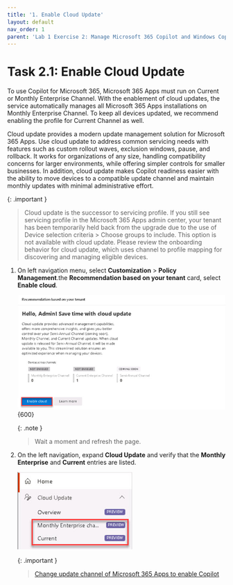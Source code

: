 ```yaml
---
title: '1. Enable Cloud Update'
layout: default
nav_order: 1
parent: 'Lab 1 Exercise 2: Manage Microsoft 365 Copilot and Windows Copilot'
---
```


# Task 2.1: Enable Cloud Update

To use Copilot for Microsoft 365, Microsoft 365 Apps must run on Current or Monthly Enterprise Channel. With the enablement of cloud updates, the service automatically manages all Microsoft 365 Apps installations on Monthly Enterprise Channel. To keep all devices updated, we recommend enabling the profile for Current Channel as well.

Cloud update provides a modern update management solution for Microsoft 365 Apps. Use cloud update to address common servicing needs with features such as custom rollout waves, exclusion windows, pause, and rollback. It works for organizations of any size, handling compatibility concerns for larger environments, while offering simpler controls for smaller businesses. In addition, cloud update makes Copilot readiness easier with the ability to move devices to a compatible update channel and maintain monthly updates with minimal administrative effort.

{: .important }
> Cloud update is the successor to servicing profile. If you still see servicing profile in the Microsoft 365 Apps admin center, your tenant has been temporarily held back from the upgrade due to the use of Device selection criteria > Choose groups to include. This option is not available with cloud update. Please review the onboarding behavior for cloud update, which uses channel to profile mapping for discovering and managing eligible devices.


1. On left navigation menu, select **Customization** > **Policy Management**.the **Recommendation based on your tenant** card, select **Enable cloud**.

    ![13a.jpg](../media/lab1/13a.jpg){600}
    
    {: .note }
    > Wait a moment and refresh the page.

1. On the left navigation, expand **Cloud Update** and verify that the **Monthly Enterprise** and **Current** entries are listed.

    ![15a.jpg](../media/lab1/15a.jpg)
    
    {: .important }
    > [Change update channel of Microsoft 365 Apps to enable Copilot](https://learn.microsoft.com/deployoffice/updates/change-channel-for-copilot "Change update channel of Microsoft 365 Apps to enable Copilot")


 
